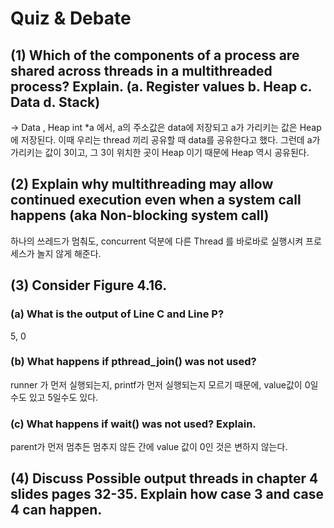 # Quiz & Debate

## (1) Which of the components of a process are shared across threads in a multithreaded process? Explain. (a. Register values b. Heap c. Data d. Stack)

-> Data , Heap
int \*a 에서, a의 주소값은 data에 저장되고 a가 가리키는 값은 Heap에 저장된다. 이때 우리는 thread 끼리 공유할 때 data를 공유한다고 했다. 그런데 a가 가리키는 값이 3이고, 그 3이 위치한 곳이 Heap 이기 때문에 Heap 역시 공유된다.

## (2) Explain why multithreading may allow continued execution even when a system call happens (aka Non-blocking system call)

하나의 쓰레드가 멈춰도, concurrent 덕분에 다른 Thread 를 바로바로 실행시켜 프로세스가 놀지 않게 해준다.

## (3) Consider Figure 4.16.

### (a) What is the output of Line C and Line P?

5, 0

### (b) What happens if pthread_join() was not used?

runner 가 먼저 실행되는지, printf가 먼저 실행되는지 모르기 때문에, value값이 0일수도 있고 5일수도 있다.

### (c) What happens if wait() was not used? Explain.

parent가 먼저 멈추든 멈추지 않든 간에 value 값이 0인 것은 변하지 않는다.

## (4) Discuss Possible output threads in chapter 4 slides pages 32-35. Explain how case 3 and case 4 can happen.
